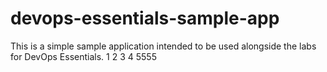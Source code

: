 # devops-essentials-sample-app

This is a simple sample application intended to be used alongside the labs for DevOps Essentials.
1
2
3
4
5555
